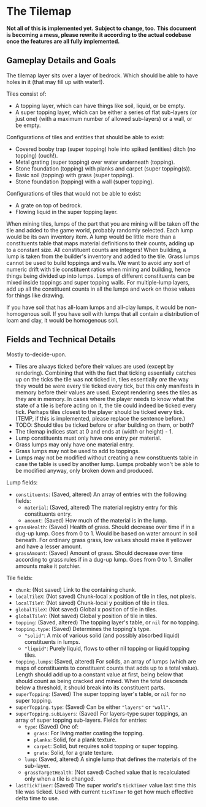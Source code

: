 # The Tilemap

**Not all of this is implemented yet.**
**Subject to change, too.**
**This document is becoming a mess, please rewrite it according to the actual codebase once the features are all fully implemented.**

## Gameplay Details and Goals

The tilemap layer sits over a layer of bedrock.
Which should be able to have holes in it (that may fill up with water!).

Tiles consist of:
- A topping layer, which can have things like soil, liquid, or be empty.
- A super topping layer, which can be either a series of flat sub-layers (or just one) (with a maximum number of allowed sub-layers) or a wall, or be empty.

Configurations of tiles and entities that should be able to exist:
- Covered booby trap (super topping) hole into spiked (entities) ditch (no topping) (ouch!).
- Metal grating (super topping) over water underneath (topping).
- Stone foundation (topping) with planks and carpet (super topping(s)).
- Basic soil (topping) with grass (super topping).
- Stone foundation (topping) with a wall (super topping).

Configurations of tiles that would not be able to exist:
- A grate on top of bedrock.
- Flowing liquid in the super topping layer.

When mining tiles, lumps of the part that you are mining will be taken off the tile and added to the game world, probably randomly selected.
Each lump would be its own inventory item.
A lump would be little more than a constituents table that maps material definitions to their counts, adding up to a constant size.
All constituent counts are integers!
When building, a lump is taken from the builder's inventory and added to the tile.
Grass lumps cannot be used to build toppings and walls.
We want to avoid any sort of numeric drift with tile constituent ratios when mining and building, hence things being divided up into lumps.
Lumps of different constituents can be mixed inside toppings and super topping walls.
For multiple-lump layers, add up all the constituent counts in all the lumps and work on those values for things like drawing.

If you have soil that has all-loam lumps and all-clay lumps, it would be non-homogenous soil.
If you have soil with lumps that all contain a distribution of loam and clay, it would be homogenous soil.

## Fields and Technical Details

Mostly to-decide-upon.

- Tiles are always ticked before their values are used (except by rendering).
	Combining that with the fact that ticking essentially catches up on the ticks the tile was not ticked in, tiles essentially *are* the way they would be were every tile ticked every tick, but this only manifests in memory before their values are used.
	Except rendering sees the tiles as they are in memory.
	In cases where the player needs to know what the state of a tile is before acting on it, the tile could indeed be ticked every tick.
	Perhaps tiles closest to the player should be ticked every tick.
	(TEMP, if this is implemented, please replace the sentence before.)
- TODO: Should tiles be ticked before or after building on them, or both?
- The tilemap indices start at 0 and ends at (width or height) - 1.
- Lump constituents must only have one entry per material.
- Grass lumps may only have one material entry.
- Grass lumps may not be used to add to toppings.
- Lumps may not be modified without creating a new constituents table in case the table is used by another lump.
	Lumps probably won't be able to be modified anyway, only broken down and produced.

Lump fields:
- `constituents`: (Saved, altered) An array of entries with the following fields:
	- `material`: (Saved, altered) The material registry entry for this constituents entry.
	- `amount`: (Saved) How much of the material is in the lump.
- `grassHealth`: (Saved) Health of grass.
	Should decrease over time if in a dug-up lump.
	Goes from 0 to 1.
	Would be based on water amount in soil beneath.
	For ordinary grass grass, low values should make it yellower and have a lesser amount.
- `grassAmount`: (Saved) Amount of grass.
	Should decrease over time according to grass rules if in a dug-up lump.
	Goes from 0 to 1.
	Smaller amounts make it patchier.

Tile fields:
- `chunk`: (Not saved) Link to the containing chunk.
- `localTileX`: (Not saved) Chunk-local x position of tile in tiles, not pixels.
- `localTileY`: (Not saved) Chunk-local y position of tile in tiles.
- `globalTileX`: (Not saved) Global x position of tile in tiles.
- `globalTileY`: (Not saved) Global y position of tile in tiles.
- `topping`: (Saved, altered) The topping layer's table, or `nil` for no topping.
- `topping.type`: (Saved) Determines the topping's type.
	- `"solid"`: A mix of various solid (and possibly absorbed liquid) constituents in lumps.
	- `"liquid"`: Purely liquid, flows to other nil topping or liquid topping tiles.
- `topping.lumps`: (Saved, altered) For solids, an array of lumps (which are maps of constituents to constituent counts that adds up to a total value).
	Length should add up to a constant value at first, being below that should count as being cracked and mined.
	When the total descends below a threshold, it should break into its constituent parts.
- `superTopping`: (Saved) The super topping layer's table, or `nil` for no super topping.
- `superTopping.type`: (Saved) Can be either `"layers"` or `"wall"`.
- `superTopping.subLayers`: (Saved) For layers-type super toppings, an array of super topping sub-layers.
	Fields for entries:
	- `type`: (Saved) One of:
		- `grass`: For living matter coating the topping.
		- `planks`: Solid, for a plank texture.
		- `carpet`: Solid, but requires solid topping or super topping.
		- `grate`: Solid, for a grate texture.
	- `lump`: (Saved, altered) A single lump that defines the materials of the sub-layer.
	- `grassTargetHealth`: (Not saved) Cached value that is recalculated only when a tile is changed.
- `lastTickTimer`: (Saved) The super world's `tickTimer` value last time this tile was ticked.
	Used with current `tickTimer` to get how much effective delta time to use.
